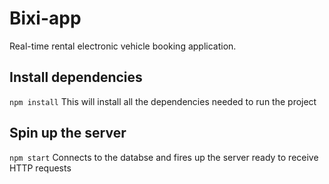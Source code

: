 # Bixi-app
Real-time rental electronic vehicle booking application.

## Install dependencies
```npm install```
This will install all the dependencies needed to run the project

## Spin up the server
```npm start```
Connects to the databse and fires up the server ready to receive HTTP requests 

